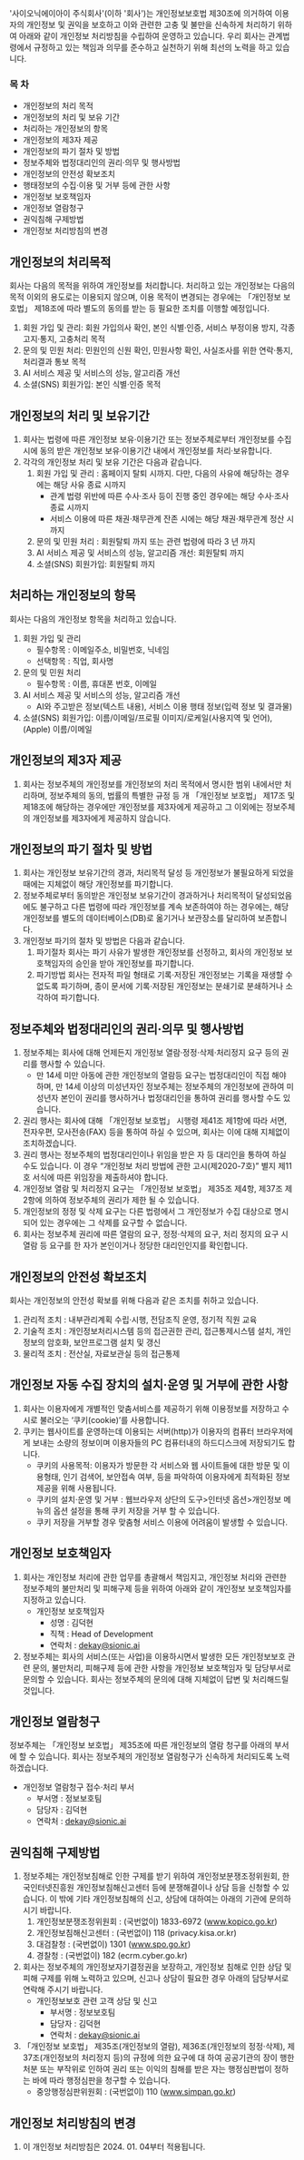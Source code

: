 '사이오닉에이아이 주식회사'(이하 '회사')는 개인정보보호법 제30조에 의거하여 이용자의 개인정보 및 권익을 보호하고 이와 관련한 고충 및 불만을 신속하게 처리하기 위하여 아래와 같이 개인정보 처리방침을 수립하여 운영하고 있습니다. 우리 회사는 관계법령에서 규정하고 있는 책임과 의무를 준수하고 실천하기 위해 최선의 노력을 하고 있습니다.

### 목 차
- 개인정보의 처리 목적
- 개인정보의 처리 및 보유 기간
- 처리하는 개인정보의 항목
- 개인정보의 제3자 제공
- 개인정보의 파기 절차 및 방법
- 정보주체와 법정대리인의 권리·의무 및 행사방법
- 개인정보의 안전성 확보조치
- 행태정보의 수집·이용 및 거부 등에 관한 사항
- 개인정보 보호책임자
- 개인정보 열람청구
- 권익침해 구제방법
- 개인정보 처리방침의 변경
<!-- - 가명정보의 처리 -->

## 개인정보의 처리목적
회사는 다음의 목적을 위하여 개인정보를 처리합니다. 처리하고 있는 개인정보는 다음의 목적 이외의 용도로는 이용되지 않으며, 이용 목적이 변경되는 경우에는 「개인정보 보호법」 제18조에 따라 별도의 동의를 받는 등 필요한 조치를 이행할 예정입니다.
1. 회원 가입 및 관리: 회원 가입의사 확인, 본인 식별·인증, 서비스 부정이용 방지, 각종 고지·통지, 고충처리 목적
2. 문의 및 민원 처리: 민원인의 신원 확인, 민원사항 확인, 사실조사를 위한 연락·통지, 처리결과 통보 목적
3. AI 서비스 제공 및 서비스의 성능, 알고리즘 개선
4. 소셜(SNS) 회원가입: 본인 식별·인증 목적

## 개인정보의 처리 및 보유기간
1. 회사는 법령에 따른 개인정보 보유·이용기간 또는 정보주체로부터 개인정보를 수집 시에 동의 받은 개인정보 보유·이용기간 내에서 개인정보를 처리·보유합니다.
2. 각각의 개인정보 처리 및 보유 기간은 다음과 같습니다.
   1) 회원 가입 및 관리 : 홈페이지 탈퇴 시까지. 다만, 다음의 사유에 해당하는 경우에는 해당 사유 종료 시까지
      - 관계 법령 위반에 따른 수사·조사 등이 진행 중인 경우에는 해당 수사·조사 종료 시까지
      - 서비스 이용에 따른 채권·채무관계 잔존 시에는 해당 채권·채무관계 정산 시까지
   2) 문의 및 민원 처리 : 회원탈퇴 까지 또는 관련 법령에 따라 3 년 까지
   3) AI 서비스 제공 및 서비스의 성능, 알고리즘 개선: 회원탈퇴 까지
   4) 소셜(SNS) 회원가입: 회원탈퇴 까지

## 처리하는 개인정보의 항목
회사는 다음의 개인정보 항목을 처리하고 있습니다.
1. 회원 가입 및 관리
    - 필수항목 : 이메일주소, 비밀번호, 닉네임
    - 선택항목 : 직업, 회사명
2. 문의 및 민원 처리
   - 필수항목 : 이름, 휴대폰 번호, 이메일
3. AI 서비스 제공 및 서비스의 성능, 알고리즘 개선
   - AI와 주고받은 정보(텍스트 내용), 서비스 이용 행태 정보(입력 정보 및 결과물)
4. 소셜(SNS) 회원가입: 이름/이메일/프로필 이미지/로케일(사용지역 및 언어), (Apple) 이름/이메일

## 개인정보의 제3자 제공
1. 회사는 정보주체의 개인정보를 개인정보의 처리 목적에서 명시한 범위 내에서만 처리하며, 정보주체의 동의, 법률의 특별한 규정 등 개 「개인정보 보호법」 제17조 및 제18조에 해당하는 경우에만 개인정보를 제3자에게 제공하고 그 이외에는 정보주체의 개인정보를 제3자에게 제공하지 않습니다.

## 개인정보의 파기 절차 및 방법
1. 회사는 개인정보 보유기간의 경과, 처리목적 달성 등 개인정보가 불필요하게 되었을 때에는 지체없이 해당 개인정보를 파기합니다.
2. 정보주체로부터 동의받은 개인정보 보유기간이 경과하거나 처리목적이 달성되었음에도 불구하고 다른 법령에 따라 개인정보를 계속 보존하여야 하는 경우에는, 해당 개인정보를 별도의 데이터베이스(DB)로 옮기거나 보관장소를 달리하여 보존합니다.
3. 개인정보 파기의 절차 및 방법은 다음과 같습니다.
    1) 파기절차
        회사는 파기 사유가 발생한 개인정보를 선정하고, 회사의 개인정보 보호책임자의 승인을 받아 개인정보를 파기합니다.
    2) 파기방법
        회사는 전자적 파일 형태로 기록·저장된 개인정보는 기록을 재생할 수 없도록 파기하며, 종이 문서에 기록·저장된 개인정보는 분쇄기로 분쇄하거나 소각하여 파기합니다.

## 정보주체와 법정대리인의 권리·의무 및 행사방법
1. 정보주체는 회사에 대해 언제든지 개인정보 열람·정정·삭제·처리정지 요구 등의 권리를 행사할 수 있습니다.
   - 만 14세 미만 아동에 관한 개인정보의 열람등 요구는 법정대리인이 직접 해야 하며, 만 14세 이상의 미성년자인 정보주체는 정보주체의 개인정보에 관하여 미성년자 본인이 권리를 행사하거나 법정대리인을 통하여 권리를 행사할 수도 있습니다.
2. 권리 행사는 회사에 대해 「개인정보 보호법」 시행령 제41조 제1항에 따라 서면, 전자우편, 모사전송(FAX) 등을 통하여 하실 수 있으며, 회사는 이에 대해 지체없이 조치하겠습니다.
3. 권리 행사는 정보주체의 법정대리인이나 위임을 받은 자 등 대리인을 통하여 하실 수도 있습니다. 이 경우 “개인정보 처리 방법에 관한 고시(제2020-7호)” 별지 제11호 서식에 따른 위임장을 제출하셔야 합니다.
4. 개인정보 열람 및 처리정지 요구는 「개인정보 보호법」 제35조 제4항, 제37조 제2항에 의하여 정보주체의 권리가 제한 될 수 있습니다.
5. 개인정보의 정정 및 삭제 요구는 다른 법령에서 그 개인정보가 수집 대상으로 명시되어 있는 경우에는 그 삭제를 요구할 수 없습니다.
6. 회사는 정보주체 권리에 따른 열람의 요구, 정정·삭제의 요구, 처리 정지의 요구 시 열람 등 요구를 한 자가 본인이거나 정당한 대리인인지를 확인합니다.

## 개인정보의 안전성 확보조치
회사는 개인정보의 안전성 확보를 위해 다음과 같은 조치를 취하고 있습니다. 
1. 관리적 조치 : 내부관리계획 수립·시행, 전담조직 운영, 정기적 직원 교육
2. 기술적 조치 : 개인정보처리시스템 등의 접근권한 관리, 접근통제시스템 설치, 개인정보의 암호화, 보안프로그램 설치 및 갱신
3. 물리적 조치 : 전산실, 자료보관실 등의 접근통제

## 개인정보 자동 수집 장치의 설치·운영 및 거부에 관한 사항
1. 회사는 이용자에게 개별적인 맞춤서비스를 제공하기 위해 이용정보를 저장하고 수시로 불러오는 ‘쿠키(cookie)’를 사용합니다.
2. 쿠키는 웹사이트를 운영하는데 이용되는 서버(http)가 이용자의 컴퓨터 브라우저에게 보내는 소량의 정보이며 이용자들의 PC 컴퓨터내의 하드디스크에 저장되기도 합니다.  
    - 쿠키의 사용목적: 이용자가 방문한 각 서비스와 웹 사이트들에 대한 방문 및 이용형태, 인기 검색어, 보안접속 여부, 등을 파악하여 이용자에게 최적화된 정보 제공을 위해 사용됩니다.
    - 쿠키의 설치·운영 및 거부 : 웹브라우저 상단의 도구>인터넷 옵션>개인정보 메뉴의 옵션 설정을 통해 쿠키 저장을 거부 할 수 있습니다.
    - 쿠키 저장을 거부할 경우 맞춤형 서비스 이용에 어려움이 발생할 수 있습니다.

<!-- ## 가명정보의 처리
회사는 통계작성, 과학적 연구, 공익적 기록보존 등을 위하여 수집한 개인정보를 특정 개인을 알아볼 수 없도록 가명처리하여 다음과 같이 처리하고 있습니다.
‣ 가명정보의 처리에 관한 사항
구분 처리 목적 처리항목 보유 및 이용기간
△△△ 연구 연령대별 △△ 분석 휴대전화번호,
△△일시, △△유형
결합데이터 분석
완료시까지
‣ 법 제28조의4(가명정보에 대한 안전조치 의무 등)에 따른 가명정보의 안전성
확보조치에 관한 사항
- 관리적 조치 : 내부관리계획 수립·시행, 정기적 직원 교육 등
- 기술적 조치 : 개인정보처리시스템 등의 접근권한 관리, 접근통제시스템 설치,
고유식별정보 등의 암호화, 보안프로그램 설치
- 물리적 조치 : 전산실, 자료보관실 등의 접근통제 -->

## 개인정보 보호책임자
1. 회사는 개인정보 처리에 관한 업무를 총괄해서 책임지고, 개인정보 처리와 관련한 정보주체의 불만처리 및 피해구제 등을 위하여 아래와 같이 개인정보 보호책임자를 지정하고 있습니다.
   -  개인정보 보호책임자
      - 성명 : 김덕현
      - 직책 : Head of Development
      - 연락처 : dekay@sionic.ai
2. 정보주체는 회사의 서비스(또는 사업)을 이용하시면서 발생한 모든 개인정보보호 관련 문의, 불만처리, 피해구제 등에 관한 사항을 개인정보 보호책임자 및 담당부서로 문의할 수 있습니다. 회사는 정보주체의 문의에 대해 지체없이 답변 및 처리해드릴 것입니다.

## 개인정보 열람청구
정보주체는 「개인정보 보호법」 제35조에 따른 개인정보의 열람 청구를 아래의 부서에 할 수 있습니다.
회사는 정보주체의 개인정보 열람청구가 신속하게 처리되도록 노력하겠습니다.
- 개인정보 열람청구 접수·처리 부서
  - 부서명 : 정보보호팀
  - 담당자 : 김덕현
  - 연락처 : dekay@sionic.ai

## 권익침해 구제방법
1. 정보주체는 개인정보침해로 인한 구제를 받기 위하여 개인정보분쟁조정위원회, 한국인터넷진흥원 개인정보침해신고센터 등에 분쟁해결이나 상담 등을 신청할 수 있습니다. 이 밖에 기타 개인정보침해의 신고, 상담에 대하여는 아래의 기관에 문의하시기 바랍니다.
   1) 개인정보분쟁조정위원회 : (국번없이) 1833-6972 (www.kopico.go.kr)
   2) 개인정보침해신고센터 : (국번없이) 118 (privacy.kisa.or.kr)
   3) 대검찰청 : (국번없이) 1301 (www.spo.go.kr)
   4) 경찰청 : (국번없이) 182 (ecrm.cyber.go.kr)
2. 회사는 정보주체의 개인정보자기결정권을 보장하고, 개인정보 침해로 인한 상담 및 피해 구제를 위해 노력하고 있으며, 신고나 상담이 필요한 경우 아래의 담당부서로 연락해 주시기 바랍니다.
   - 개인정보보호 관련 고객 상담 및 신고
      - 부서명 : 정보보호팀
      - 담당자 : 김덕현
      - 연락처 : dekay@sionic.ai
3. 「개인정보 보호법」 제35조(개인정보의 열람), 제36조(개인정보의 정정·삭제), 제37조(개인정보의 처리정지 등)의 규정에 의한 요구에 대 하여 공공기관의 장이 행한 처분 또는 부작위로 인하여 권리 또는 이익의 침해를 받은 자는 행정심판법이 정하는 바에 따라 행정심판을 청구할 수 있습니다.
   - 중앙행정심판위원회 : (국번없이) 110 (www.simpan.go.kr)

## 개인정보 처리방침의 변경
1. 이 개인정보 처리방침은 2024. 01. 04부터 적용됩니다.
<!-- 2. 이전의 개인정보 처리방침은 아래에서 확인하실 수 있습니다.
   - 20XX. X. X ~ 20XX. X. X 적용 (클릭)
   - 20XX. X. X ~ 20XX. X. X 적용 (클릭)
   - 20XX. X. X ~ 20XX. X. X 적용 (클릭) -->